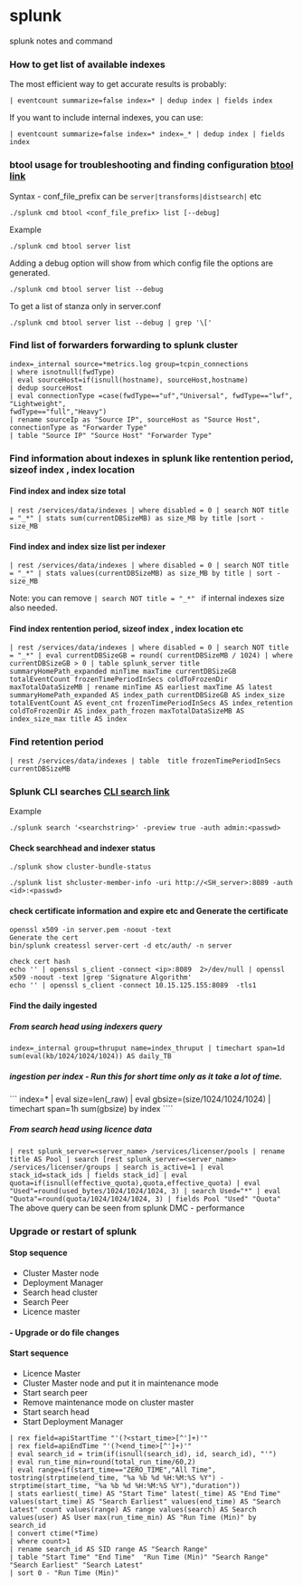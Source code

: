 # splunk
splunk notes and command

### How to get list of available indexes
The most efficient way to get accurate results is probably:
 
```| eventcount summarize=false index=* | dedup index | fields index```

If you want to include internal indexes, you can use:

```| eventcount summarize=false index=* index=_* | dedup index | fields index```

### btool usage for troubleshooting and finding configuration [btool link](https://docs.splunk.com/Documentation/Splunk/6.6.3/Troubleshooting/Usebtooltotroubleshootconfigurations)
Syntax - conf_file_prefix can be ```server|transforms|distsearch|``` etc

```./splunk cmd btool <conf_file_prefix> list [--debug] ```

Example

```./splunk cmd btool server list```

Adding a debug option will show from which config file the options are generated.

```./splunk cmd btool server list --debug ```

To get a list of stanza only in server.conf 

```./splunk cmd btool server list --debug | grep '\['```

### Find list of forwarders forwarding to splunk cluster
```
index=_internal source=*metrics.log group=tcpin_connections 
| where isnotnull(fwdType)
| eval sourceHost=if(isnull(hostname), sourceHost,hostname) 
| dedup sourceHost
| eval connectionType =case(fwdType=="uf","Universal", fwdType=="lwf", "Lightweight",
fwdType=="full","Heavy")
| rename sourceIp as "Source IP", sourceHost as "Source Host",
connectionType as "Forwarder Type"
| table "Source IP" "Source Host" "Forwarder Type"
```

### Find information about indexes in splunk like rentention period, sizeof index , index location 
#### Find index and index size total 
```
| rest /services/data/indexes | where disabled = 0 | search NOT title = "_*" | stats sum(currentDBSizeMB) as size_MB by title |sort - size_MB
```
#### Find index and index size list per indexer
```
| rest /services/data/indexes | where disabled = 0 | search NOT title = "_*" | stats values(currentDBSizeMB) as size_MB by title | sort - size_MB
```
Note: you can remove ```| search NOT title = "_*" ``` if internal indexes size also needed.

#### Find index rentention period, sizeof index , index location etc
```
| rest /services/data/indexes | where disabled = 0 | search NOT title = "_*" | eval currentDBSizeGB = round( currentDBSizeMB / 1024) | where currentDBSizeGB > 0 | table splunk_server title summaryHomePath_expanded minTime maxTime currentDBSizeGB totalEventCount frozenTimePeriodInSecs coldToFrozenDir maxTotalDataSizeMB | rename minTime AS earliest maxTime AS latest summaryHomePath_expanded AS index_path currentDBSizeGB AS index_size totalEventCount AS event_cnt frozenTimePeriodInSecs AS index_retention coldToFrozenDir AS index_path_frozen maxTotalDataSizeMB AS index_size_max title AS index
```

### Find retention period

```
| rest /services/data/indexes | table  title frozenTimePeriodInSecs currentDBSizeMB
```

### Splunk CLI searches [CLI search link](https://docs.splunk.com/Documentation/SplunkCloud/6.6.1/SearchReference/CLIsearchsyntax) 
Example 
```
./splunk search '<searchstring>' -preview true -auth admin:<passwd>

```
#### Check searchhead and indexer status
```
./splunk show cluster-bundle-status
```

```
./splunk list shcluster-member-info -uri http://<SH_server>:8089 -auth <id>:<passwd>
```

#### check certificate information and expire etc and Generate the certificate
```
openssl x509 -in server.pem -noout -text 
Generate the cert
bin/splunk createssl server-cert -d etc/auth/ -n server

check cert hash
echo '' | openssl s_client -connect <ip>:8089  2>/dev/null | openssl x509 -noout -text |grep 'Signature Algorithm'
echo '' | openssl s_client -connect 10.15.125.155:8089  -tls1

```

#### Find the daily ingested 
##### From search head using indexers query
```index=_internal group=thruput name=index_thruput | timechart span=1d sum(eval(kb/1024/1024/1024)) AS daily_TB```

##### ingestion per index - Run this for short time only as it take a lot of time. 

``` index=* | eval size=len(_raw) | eval gbsize=(size/1024/1024/1024) | timechart span=1h sum(gbsize) by index ````

##### From search head using licence data
```| rest splunk_server=<server_name> /services/licenser/pools | rename title AS Pool | search [rest splunk_server=<server_name> /services/licenser/groups | search is_active=1 | eval stack_id=stack_ids | fields stack_id] | eval quota=if(isnull(effective_quota),quota,effective_quota) | eval "Used"=round(used_bytes/1024/1024/1024, 3) | search Used="*" | eval "Quota"=round(quota/1024/1024/1024, 3) | fields Pool "Used" "Quota"```
The above query can be seen from splunk DMC - performance

### Upgrade or restart of splunk
#### Stop sequence
* Cluster Master node
* Deployment Manager
* Search head cluster
* Search Peer
* Licence master
#### - Upgrade or do file changes
#### Start sequence
* Licence Master
* Cluster Master node  and put it in maintenance mode
* Start search peer
* Remove maintenance mode on cluster master
* Start search head
* Start Deployment Manager

```index=_audit  action=search user=* search_id=* (info=granted OR info=completed) 
| rex field=apiStartTime "'(?<start_time>[^']+)'" 
| rex field=apiEndTime "'(?<end_time>[^']+)'" 
| eval search_id = trim(if(isnull(search_id), id, search_id), "'") 
| eval run_time_min=round(total_run_time/60,2) 
| eval range=if(start_time=="ZERO_TIME","All Time", tostring(strptime(end_time, "%a %b %d %H:%M:%S %Y") - strptime(start_time, "%a %b %d %H:%M:%S %Y"),"duration")) 
| stats earliest(_time) AS "Start Time" latest(_time) AS "End Time" values(start_time) AS "Search Earliest" values(end_time) AS "Search Latest" count values(range) AS range values(search) AS Search values(user) AS User max(run_time_min) AS "Run Time (Min)" by search_id 
| convert ctime(*Time) 
| where count>1 
| rename search_id AS SID range AS "Search Range" 
| table "Start Time" "End Time"  "Run Time (Min)" "Search Range" "Search Earliest" "Search Latest" 
| sort 0 - "Run Time (Min)"
```

